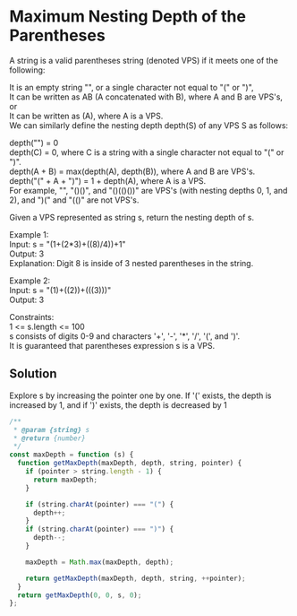 # Maximum Nesting Depth of the Parentheses

A string is a valid parentheses string (denoted VPS) if it meets one of the following:

It is an empty string "", or a single character not equal to "(" or ")",  
It can be written as AB (A concatenated with B), where A and B are VPS's, or  
It can be written as (A), where A is a VPS.  
We can similarly define the nesting depth depth(S) of any VPS S as follows:

depth("") = 0  
depth(C) = 0, where C is a string with a single character not equal to "(" or ")".  
depth(A + B) = max(depth(A), depth(B)), where A and B are VPS's.  
depth("(" + A + ")") = 1 + depth(A), where A is a VPS.  
For example, "", "()()", and "()(()())" are VPS's (with nesting depths 0, 1, and 2), and ")(" and "(()" are not VPS's.

Given a VPS represented as string s, return the nesting depth of s.

Example 1:  
Input: s = "(1+(2\*3)+((8)/4))+1"  
Output: 3  
Explanation: Digit 8 is inside of 3 nested parentheses in the string.

Example 2:  
Input: s = "(1)+((2))+(((3)))"  
Output: 3

Constraints:  
1 <= s.length <= 100  
s consists of digits 0-9 and characters '+', '-', '\*', '/', '(', and ')'.  
It is guaranteed that parentheses expression s is a VPS.

## Solution

Explore s by increasing the pointer one by one.
If '(' exists, the depth is increased by 1, and if ')' exists, the depth is decreased by 1

```javascript
/**
 * @param {string} s
 * @return {number}
 */
const maxDepth = function (s) {
  function getMaxDepth(maxDepth, depth, string, pointer) {
    if (pointer > string.length - 1) {
      return maxDepth;
    }

    if (string.charAt(pointer) === "(") {
      depth++;
    }
    if (string.charAt(pointer) === ")") {
      depth--;
    }

    maxDepth = Math.max(maxDepth, depth);

    return getMaxDepth(maxDepth, depth, string, ++pointer);
  }
  return getMaxDepth(0, 0, s, 0);
};
```
